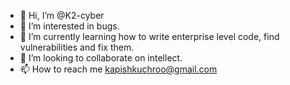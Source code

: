 - 👋 Hi, I’m @K2-cyber
- 👀 I’m interested in bugs.
- 🌱 I’m currently learning how to write enterprise level code, find vulnerabilities and fix them.
- 💞️ I’m looking to collaborate on intellect.
- 📫 How to reach me kapishkuchroo@gmail.com

<!---
K2-cyber/K2-cyber is a ✨ special ✨ repository because its `README.md` (this file) appears on your GitHub profile.
You can click the Preview link to take a look at your changes.
--->
